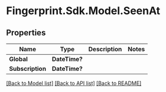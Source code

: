 # Fingerprint.Sdk.Model.SeenAt
## Properties

Name | Type | Description | Notes
------------ | ------------- | ------------- | -------------
**Global** | **DateTime?** |  | 
**Subscription** | **DateTime?** |  | 

[[Back to Model list]](../README.md#documentation-for-models) [[Back to API list]](../README.md#documentation-for-api-endpoints) [[Back to README]](../README.md)

